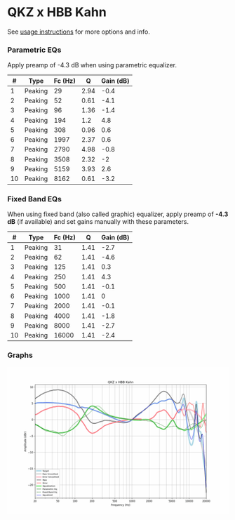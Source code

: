 # QKZ x HBB Kahn
See [usage instructions](https://github.com/jaakkopasanen/AutoEq#usage) for more options and info.

### Parametric EQs
Apply preamp of -4.3 dB when using parametric equalizer.

|   # | Type    |   Fc (Hz) |    Q |   Gain (dB) |
|-----|---------|-----------|------|-------------|
|   1 | Peaking |        29 | 2.94 |        -0.4 |
|   2 | Peaking |        52 | 0.61 |        -4.1 |
|   3 | Peaking |        96 | 1.36 |        -1.4 |
|   4 | Peaking |       194 | 1.2  |         4.8 |
|   5 | Peaking |       308 | 0.96 |         0.6 |
|   6 | Peaking |      1997 | 2.37 |         0.6 |
|   7 | Peaking |      2790 | 4.98 |        -0.8 |
|   8 | Peaking |      3508 | 2.32 |        -2   |
|   9 | Peaking |      5159 | 3.93 |         2.6 |
|  10 | Peaking |      8162 | 0.61 |        -3.2 |

### Fixed Band EQs
When using fixed band (also called graphic) equalizer, apply preamp of **-4.3 dB** (if available) and set gains manually with these parameters.

|   # | Type    |   Fc (Hz) |    Q |   Gain (dB) |
|-----|---------|-----------|------|-------------|
|   1 | Peaking |        31 | 1.41 |        -2.7 |
|   2 | Peaking |        62 | 1.41 |        -4.6 |
|   3 | Peaking |       125 | 1.41 |         0.3 |
|   4 | Peaking |       250 | 1.41 |         4.3 |
|   5 | Peaking |       500 | 1.41 |        -0.1 |
|   6 | Peaking |      1000 | 1.41 |         0   |
|   7 | Peaking |      2000 | 1.41 |        -0.1 |
|   8 | Peaking |      4000 | 1.41 |        -1.8 |
|   9 | Peaking |      8000 | 1.41 |        -2.7 |
|  10 | Peaking |     16000 | 1.41 |        -2.4 |

### Graphs
![](./QKZ%20x%20HBB%20Kahn.png)
